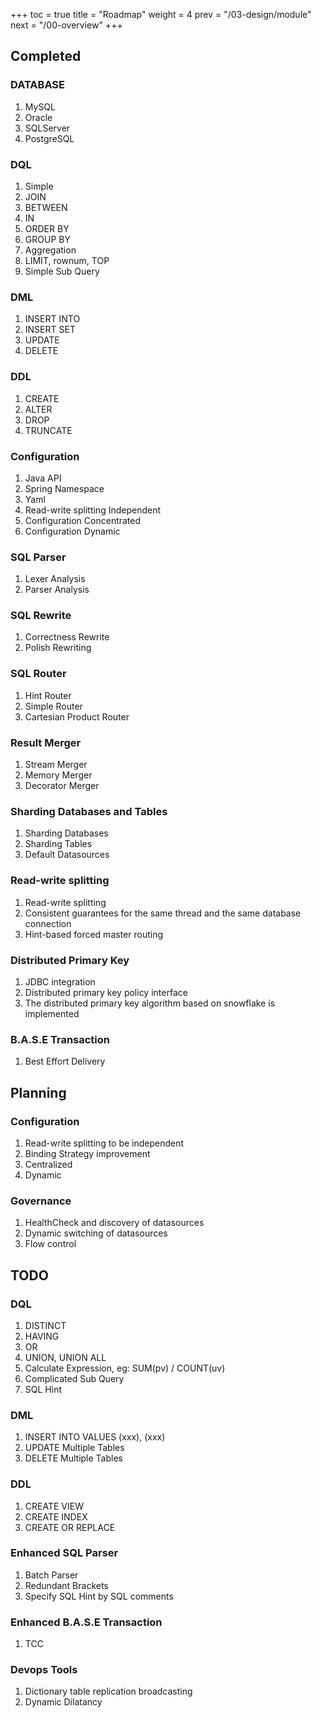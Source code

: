 +++
toc = true
title = "Roadmap"
weight = 4
prev = "/03-design/module"
next = "/00-overview"
+++

## Completed

### DATABASE
1. MySQL
1. Oracle
1. SQLServer
1. PostgreSQL

### DQL
1. Simple
1. JOIN
1. BETWEEN
1. IN
1. ORDER BY
1. GROUP BY
1. Aggregation
1. LIMIT, rownum, TOP
1. Simple Sub Query

### DML
1. INSERT INTO
1. INSERT SET
1. UPDATE
1. DELETE

### DDL
1. CREATE
1. ALTER
1. DROP
1. TRUNCATE

### Configuration
1. Java API
1. Spring Namespace
1. Yaml
1. Read-write splitting Independent
1. Configuration Concentrated
1. Configuration Dynamic

### SQL Parser
1. Lexer Analysis
1. Parser Analysis

### SQL Rewrite
1. Correctness Rewrite
1. Polish Rewriting

### SQL Router
1. Hint Router
1. Simple Router
1. Cartesian Product Router

### Result Merger
1. Stream Merger
1. Memory Merger
1. Decorator Merger

### Sharding Databases and Tables
1. Sharding Databases
1. Sharding Tables
1. Default Datasources

### Read-write splitting
1. Read-write splitting
1. Consistent guarantees for the same thread and the same database connection
1. Hint-based forced master routing

### Distributed Primary Key
1. JDBC integration
1. Distributed primary key policy interface
1. The distributed primary key algorithm based on snowflake is implemented

### B.A.S.E Transaction
1. Best Effort Delivery

## Planning

### Configuration
1. Read-write splitting to be independent
1. Binding Strategy improvement
1. Centralized
1. Dynamic

### Governance
1. HealthCheck and discovery of datasources
1. Dynamic switching of datasources
1. Flow control

## TODO

### DQL
1. DISTINCT
1. HAVING
1. OR
1. UNION, UNION ALL
1. Calculate Expression, eg: SUM(pv) / COUNT(uv)
1. Complicated Sub Query
1. SQL Hint

### DML
1. INSERT INTO VALUES (xxx), (xxx)
1. UPDATE Multiple Tables
1. DELETE Multiple Tables

### DDL
1. CREATE VIEW
1. CREATE INDEX
1. CREATE OR REPLACE

### Enhanced SQL Parser
1. Batch Parser
1. Redundant Brackets
1. Specify SQL Hint by SQL comments

### Enhanced B.A.S.E Transaction 
1. TCC

### Devops Tools
1. Dictionary table replication broadcasting
1. Dynamic Dilatancy
